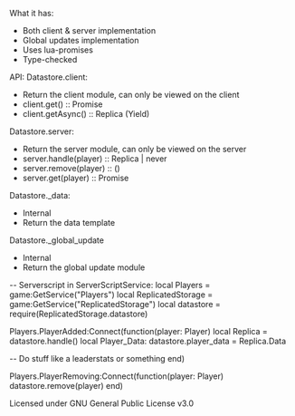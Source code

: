 What it has:
- Both client & server implementation
- Global updates implementation
- Uses lua-promises
- Type-checked

API:
Datastore.client:
- Return the client module, can only be viewed on the client
- client.get() :: Promise<Replica>
- client.getAsync() :: Replica (Yield)

Datastore.server:
- Return the server module, can only be viewed on the server
- server.handle(player) :: Replica | never
- server.remove(player) :: ()
- server.get(player) :: Promise<Replica>

Datastore._data:
- Internal
- Return the data template

Datastore._global_update
- Internal
- Return the global update module


-- Serverscript in ServerScriptService:
local Players = game:GetService("Players")
local ReplicatedStorage = game:GetService("ReplicatedStorage")
local datastore = require(ReplicatedStorage.datastore)

Players.PlayerAdded:Connect(function(player: Player)
  local Replica = datastore.handle()
  local Player_Data: datastore.player_data = Replica.Data
  
  -- Do stuff like a leaderstats or something
end)

Players.PlayerRemoving:Connect(function(player: Player)
  datastore.remove(player)
end)

Licensed under GNU General Public License v3.0
